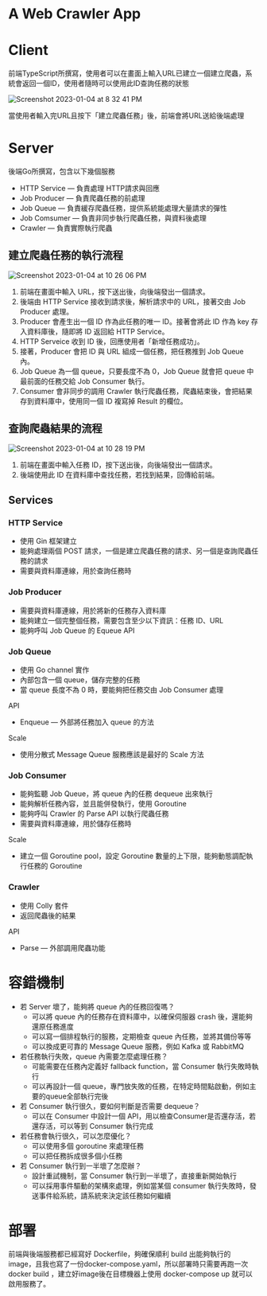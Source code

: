 # A Web Crawler App



# Client

前端TypeScript所撰寫，使用者可以在畫面上輸入URL已建立一個建立爬蟲，系統會返回一個ID，使用者隨時可以使用此ID查詢任務的狀態

![Screenshot 2023-01-04 at 8 32 41 PM](https://user-images.githubusercontent.com/58166555/210576103-5d05fc47-ce2f-48d5-b9a8-21776eb46941.png)


當使用者輸入完URL且按下「建立爬蟲任務」後，前端會將URL送給後端處理

# Server

後端Go所撰寫，包含以下幾個服務

- HTTP Service — 負責處理 HTTP請求與回應
- Job Producer — 負責爬蟲任務的前處理
- Job Queue — 負責緩存爬蟲任務，提供系統能處理大量請求的彈性
- Job Comsumer — 負責非同步執行爬蟲任務，與資料後處理
- Crawler — 負責實際執行爬蟲

## 建立爬蟲任務的執行流程

![Screenshot 2023-01-04 at 10 26 06 PM](https://user-images.githubusercontent.com/58166555/210577314-2fd0c1a4-487e-4281-9e80-dbf2d546fbe7.png)


1. 前端在畫面中輸入 URL，按下送出後，向後端發出一個請求。
2. 後端由 HTTP Service 接收到請求後，解析請求中的 URL，接著交由 Job Producer 處理。
3. Producer 會產生出一個 ID 作為此任務的唯一 ID。接著會將此 ID 作為 key 存入資料庫後，隨即將 ID 返回給 HTTP Service。
4. HTTP Serveice 收到 ID 後，回應使用者「新增任務成功」。
5. 接著，Producer 會把 ID 與 URL 組成一個任務，把任務推到 Job Queue 內。
6. Job Queue 為一個 queue，只要長度不為 0，Job Queue 就會把 queue 中最前面的任務交給 Job Consumer 執行。
7. Consumer 會非同步的調用 Crawler 執行爬蟲任務，爬蟲結束後，會把結果存到資料庫中，使用同一個 ID 複寫掉 Result 的欄位。

## 查詢爬蟲結果的流程

![Screenshot 2023-01-04 at 10 28 19 PM](https://user-images.githubusercontent.com/58166555/210577383-65d1d9ef-b7a5-4c69-baf3-c0aa410068d3.png)


1. 前端在畫面中輸入任務 ID，按下送出後，向後端發出一個請求。
2. 後端使用此 ID 在資料庫中查找任務，若找到結果，回傳給前端。

## Services

### HTTP Service

- 使用 Gin 框架建立
- 能夠處理兩個 POST 請求，一個是建立爬蟲任務的請求、另一個是查詢爬蟲任務的請求
- 需要與資料庫連線，用於查詢任務時

### Job Producer

- 需要與資料庫連線，用於將新的任務存入資料庫
- 能夠建立一個完整個任務，需要包含至少以下資訊：任務 ID、URL
- 能夠呼叫 Job Queue 的 Equeue API

### Job Queue

- 使用 Go channel 實作
- 內部包含一個 queue，儲存完整的任務
- 當 queue 長度不為 0 時，要能夠把任務交由 Job Consumer 處理

API

- Enqueue — 外部將任務加入 queue 的方法

Scale

- 使用分散式 Message Queue 服務應該是最好的 Scale 方法

### Job Consumer

- 能夠監聽 Job Queue，將 queue 內的任務 dequeue 出來執行
- 能夠解析任務內容，並且能併發執行，使用 Goroutine
- 能夠呼叫 Crawler 的 Parse API 以執行爬蟲任務
- 需要與資料庫連線，用於儲存任務時

Scale

- 建立一個 Goroutine pool，設定 Goroutine 數量的上下限，能夠動態調配執行任務的 Goroutine

### Crawler

- 使用 Colly 套件
- 返回爬蟲後的結果

API

- Parse — 外部調用爬蟲功能

# 容錯機制

- 若 Server 壞了，能夠將 queue 內的任務回復嗎？
    - 可以將 queue 內的任務存在資料庫中，以確保伺服器 crash 後，還能夠還原任務進度
    - 可以寫一個排程執行的服務，定期檢查 queue 內任務，並將其備份等等
    - 可以換成更可靠的 Message Queue 服務，例如 Kafka 或 RabbitMQ
- 若任務執行失敗，queue 內需要怎麼處理任務？
    - 可能需要在任務內定義好 fallback function，當 Consumer 執行失敗時執行
    - 可以再設計一個 queue，專門放失敗的任務，在特定時間點啟動，例如主要的queue全部執行完後
- 若 Consumer 執行很久，要如何判斷是否需要 dequeue？
    - 可以在 Consumer 中設計一個 API，用以檢查Consumer是否還存活，若還存活，可以等到 Consumer 執行完成
- 若任務會執行很久，可以怎麼優化？
    - 可以使用多個 goroutine 來處理任務
    - 可以把任務拆成很多個小任務
- 若 Consumer 執行到一半壞了怎麼辦？
    - 設計重試機制，當 Consumer 執行到一半壞了，直接重新開始執行
    - 可以採用事件驅動的架構來處理，例如當某個 consumer 執行失敗時，發送事件給系統，請系統來決定該任務如何繼續
    

# 部署

前端與後端服務都已經寫好 Dockerfile，夠確保順利 build 出能夠執行的 image，且我也寫了一份docker-compose.yaml，所以部署時只需要再跑一次 docker build ，建立好image後在目標機器上使用 docker-compose up 就可以啟用服務了。
